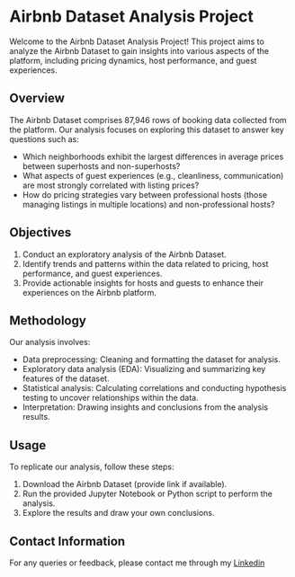 # Airbnb Dataset Analysis Project

Welcome to the Airbnb Dataset Analysis Project! This project aims to analyze the Airbnb Dataset to gain insights into various aspects of the platform, including pricing dynamics, host performance, and guest experiences. 

## Overview

The Airbnb Dataset comprises 87,946 rows of booking data collected from the platform. Our analysis focuses on exploring this dataset to answer key questions such as:

- Which neighborhoods exhibit the largest differences in average prices between superhosts and non-superhosts?
- What aspects of guest experiences (e.g., cleanliness, communication) are most strongly correlated with listing prices?
- How do pricing strategies vary between professional hosts (those managing listings in multiple locations) and non-professional hosts?

## Objectives

1. Conduct an exploratory analysis of the Airbnb Dataset.
2. Identify trends and patterns within the data related to pricing, host performance, and guest experiences.
3. Provide actionable insights for hosts and guests to enhance their experiences on the Airbnb platform.

## Methodology

Our analysis involves:
- Data preprocessing: Cleaning and formatting the dataset for analysis.
- Exploratory data analysis (EDA): Visualizing and summarizing key features of the dataset.
- Statistical analysis: Calculating correlations and conducting hypothesis testing to uncover relationships within the data.
- Interpretation: Drawing insights and conclusions from the analysis results.

## Usage

To replicate our analysis, follow these steps:
1. Download the Airbnb Dataset (provide link if available).
2. Run the provided Jupyter Notebook or Python script to perform the analysis.
3. Explore the results and draw your own conclusions.

## Contact Information
For any queries or feedback, please contact me through my [Linkedin](https://www.linkedin.com/in/vinicius-capozzi)